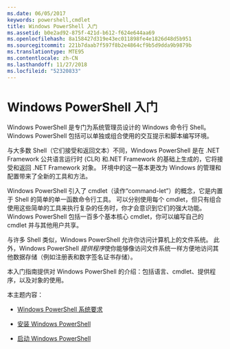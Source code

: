 ```yaml
---
ms.date: 06/05/2017
keywords: powershell,cmdlet
title: Windows PowerShell 入门
ms.assetid: b0e2ad92-875f-421d-b612-f624e644aa69
ms.openlocfilehash: 8a158427d319e43ec011898fe4e1826d48d5b951
ms.sourcegitcommit: 221b7daab7f597f8b2e4864cf9b5d9dda9b9879b
ms.translationtype: MTE95
ms.contentlocale: zh-CN
ms.lasthandoff: 11/27/2018
ms.locfileid: "52320833"
---
```

# <a name="getting-started-with-windows-powershell"></a>Windows PowerShell 入门
Windows PowerShell 是专门为系统管理员设计的 Windows 命令行 Shell。 Windows PowerShell 包括可以单独或组合使用的交互提示和脚本编写环境。

与大多数 Shell（它们接受和返回文本）不同，Windows PowerShell 是在 .NET Framework 公共语言运行时 (CLR) 和.NET Framework 的基础上生成的，它将接受和返回 .NET Framework 对象。 环境中的这一基本更改为 Windows 的管理和配置带来了全新的工具和方法。

Windows PowerShell 引入了 cmdlet（读作“command-let”）的概念，它是内置于 Shell 的简单的单一函数命令行工具。 可以分别使用每个 cmdlet，但只有组合使用这些简单的工具来执行复杂的任务时，你才会意识到它们的强大功能。 Windows PowerShell 包括一百多个基本核心 cmdlet，你可以编写自己的 cmdlet 并与其他用户共享。

与许多 Shell 类似，Windows PowerShell 允许你访问计算机上的文件系统。 此外，Windows PowerShell *提供程序*使你能够像访问文件系统一样方便地访问其他数据存储（例如注册表和数字签名证书存储）。

本入门指南提供对 Windows PowerShell 的介绍：包括语言、cmdlet、提供程序，以及对象的使用。

本主题内容：

- [Windows PowerShell 系统要求](../setup/Windows-PowerShell-System-Requirements.md)

- [安装 Windows PowerShell](../setup/Installing-Windows-PowerShell.md)

- [启动 Windows PowerShell](../setup/Starting-Windows-PowerShell.md)
